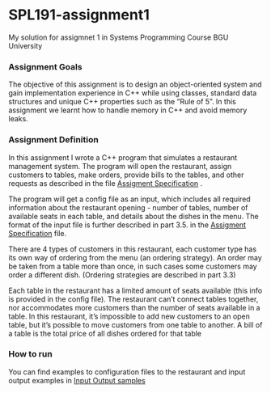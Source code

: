 # SPL191-assignment1
My solution for assigmnet 1 in Systems Programming Course BGU University

### Assignment	Goals
The objective of this assignment is to design an object-oriented system and gain
implementation experience in C++ while using classes, standard data structures and unique
C++ properties such as the “Rule of 5”. In this assignment we learnt how to handle memory in C++ and avoid
memory leaks. 

### Assignment	Definition
In this assignment I wrote a C++ program that simulates a restaurant management
system. The program will open the restaurant, assign customers to tables, make orders,
provide bills to the tables, and other requests as described in the file [Assigment Specification](https://github.com/shaniklein/SPL191-assignment1/blob/main/Assignment%20Specifications.pdf)
.

The program will get a config file as an input, which includes all required information about the
restaurant opening - number of tables, number of available seats in each table, and details
about the dishes in the menu. The format of the input file is further described in part 3.5. in the  [Assigment Specification](https://github.com/shaniklein/SPL191-assignment1/blob/main/Assignment%20Specifications.pdf) file. 

There are 4 types of customers in this restaurant, each customer type has its own way of
ordering from the menu (an ordering strategy). An order may be taken from a table more than
once, in such cases some customers may order a different dish. (Ordering strategies are
described in part 3.3)

Each table in the restaurant has a limited amount of seats available (this info is provided in the
config file). The restaurant can’t connect tables together, nor accommodates more customers
than the number of seats available in a table. In this restaurant, it’s impossible to add new
customers to an open table, but it’s possible to move customers from one table to another.
A bill of a table is the total price of all dishes ordered for that table 

### How to run
You can find examples to configuration files to the restaurant and input output examples in [Input Output samples](https://github.com/shaniklein/SPL191-assignment1/tree/main/input%20output%20samples)

